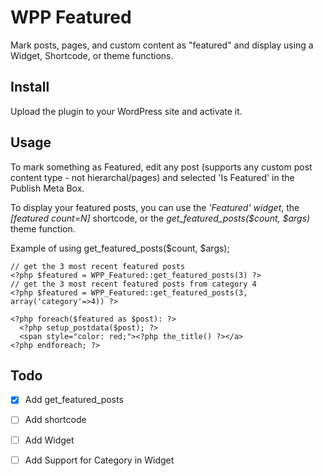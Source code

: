 WPP Featured
============

Mark posts, pages, and custom content as "featured" and display using a Widget, Shortcode, or theme functions.

Install
-------
Upload the plugin to your WordPress site and activate it.

Usage
-----
To mark something as Featured, edit any post (supports any custom post content type - not hierarchal/pages) 
and selected 'Is Featured' in the Publish Meta Box.

To display your featured posts, you can use the *'Featured' widget*, the *[featured count=N]* shortcode, 
or the *get_featured_posts($count, $args)* theme function.

Example of using get_featured_posts($count, $args);

    // get the 3 most recent featured posts
    <?php $featured = WPP_Featured::get_featured_posts(3) ?>
    // get the 3 most recent featured posts from category 4
    <?php $featured = WPP_Featured::get_featured_posts(3, array('category'=>4)) ?>
    
    <?php foreach($featured as $post): ?>
      <?php setup_postdata($post); ?>
      <span style="color: red;"><?php the_title() ?></a>
    <?php endforeach; ?>

Todo
----
- [x] Add get_featured_posts
- [ ] Add shortcode
- [ ] Add Widget
- [ ] Add Support for Category in Widget

